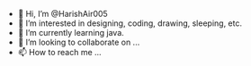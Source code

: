 - 👋 Hi, I’m @HarishAir005
- 👀 I’m interested in designing, coding, drawing, sleeping, etc.
- 🌱 I’m currently learning java.
- 💞️ I’m looking to collaborate on ...
- 📫 How to reach me ...

<!---
HarishAir005/HarishAir005 is a ✨ special ✨ repository because its `README.md` (this file) appears on your GitHub profile.
You can click the Preview link to take a look at your changes.
--->
